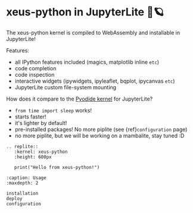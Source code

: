 # xeus-python in JupyterLite 🚀🪐

The xeus-python kernel is compiled to WebAssembly and installable in JupyterLite!

Features:

- all IPython features included (magics, matplotlib inline `etc`)
- code completion
- code inspection
- interactive widgets (ipywidgets, ipyleaflet, bqplot, ipycanvas `etc`)
- JupyterLite custom file-system mounting

How does it compare to the [Pyodide kernel](https://github.com/jupyterlite/pyodide-kernel) for JupyterLite?

- `from time import sleep` works!
- starts faster!
- it's lighter by default!
- pre-installed packages! No more piplite (see {ref}`configuration` page)
- no more piplite, but we will be working on a mambalite, stay tuned :D

```{eval-rst}
.. replite::
   :kernel: xeus-python
   :height: 600px

   print("Hello from xeus-python!")
```

```{toctree}
:caption: Usage
:maxdepth: 2

installation
deploy
configuration
```
